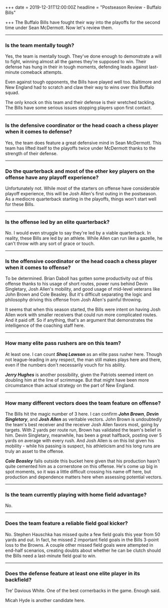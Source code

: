 +++
date = 2019-12-31T12:00:00Z
headline = "Postseason Review - Buffalo Bills"

+++
The Buffalo Bills have fought their way into the playoffs for the second time under Sean McDermott. Now let's review them.

***

### Is the team mentally tough?

Yes, the team is mentally tough. They've done enough to demonstrate a will to fight, winning almost all the games they're supposed to win. Their defense has hung in their in tough moments, defending leads against last-minute comeback attempts.

Even against tough opponents, the Bills have played well too. Baltimore and New England had to scratch and claw their way to wins over this Buffalo squad.

The only knock on this team and their defense is their wretched tackling. The Bills have some serious issues stopping players upon first contact.

***

### Is the defensive coordinator or the head coach a chess player when it comes to defense?

Yes, the team does feature a great defensive mind in Sean McDermott. This team has lifted itself to the playoffs twice under McDermott thanks to the strength of their defense.

***

### Do the quarterback and most of the other key players on the offense have any playoff experience?

  
Unfortunately not. While most of the starters on offense have considerable playoff experience, this will be Josh Allen's first outing in the postseason. As a mediocre quarterback starting in the playoffs, things won't start well for these Bills.

***

### Is the offense led by an elite quarterback?

No. I would even struggle to say they're led by a viable quarterback. In reality, these Bills are led by an athlete. While Allen can run like a gazelle, he can't throw with any sort of grace or touch.

***

### Is the offensive coordinator or the head coach a chess player when it comes to offense?

To be determined. Brian Daboll has gotten some productivity out of this offense thanks to his usage of short routes, power runs behind Devin Singletary, Josh Allen's mobility, and good usage of mid-level veterans like John Brown and Cole Beasley. But it's difficult separating the logic and philosophy driving this offense from Josh Allen's painful throwing.

It seems that when this season started, the Bills were intent on having Josh Allen work with smaller receivers that could run more complicated routes. And it paid off. So if anything, that's an argument that demonstrates the intelligence of the coaching staff here.

***

### How many elite pass rushers are on this team?

At least one. I can count **_Shaq Lawson_** as an elite pass rusher here. Though not league-leading in any respect, the man still makes plays here and there, even if the numbers don't necessarily vouch for his ability.

**_Jerry Hughes_** is another possibility, given the Patriots seemed intent on doubling him at the line of scrimmage. But that might have been more circumstance than actual strategy on the part of New England.

***

### How many different vectors does the team feature on offense?

The Bills hit the magic number of 3 here. I can confirm **_John Brown_**, **_Devin Singletary_**, and **_Josh Allen_** as veritable vectors. John Brown is undoubtedly the team's best receiver and the receiver Josh Allen favors most, going by targets. With 2 yards per route run, Brown has validated the team's belief in him. Devin Singletary, meanwhile, has been a great halfback, posting over 5 yards on average with every rush. And Josh Allen is on this list given his mobility - while his passing is suspect, his athleticism and his long runs are truly an asset to the offense.

**_Cole Beasley_** falls outside this bucket here given that his production hasn't quite cemented him as a cornerstone on this offense. He's come up big in spot moments, so it was a little difficult crossing his name off here, but production and dependence matters here when assessing potential vectors.

***

### Is the team currently playing with home field advantage?

No.

***

### Does the team feature a reliable field goal kicker?

No. Stephen Hauschka has missed quite a few field goals this year from 50 yards and out. In fact, he missed 2 important field goals in the Bills 3-point loss to the Browns. A couple other missed field goals were attempted in end-half scenarios, creating doubts about whether he can be clutch should the Bills need a last-minute field goal to win.  

***

### Does the defense feature at least one elite player in its backfield?

Tre' Davious White. One of the best cornerbacks in the game. Enough said.

Micah Hyde is another candidate here.